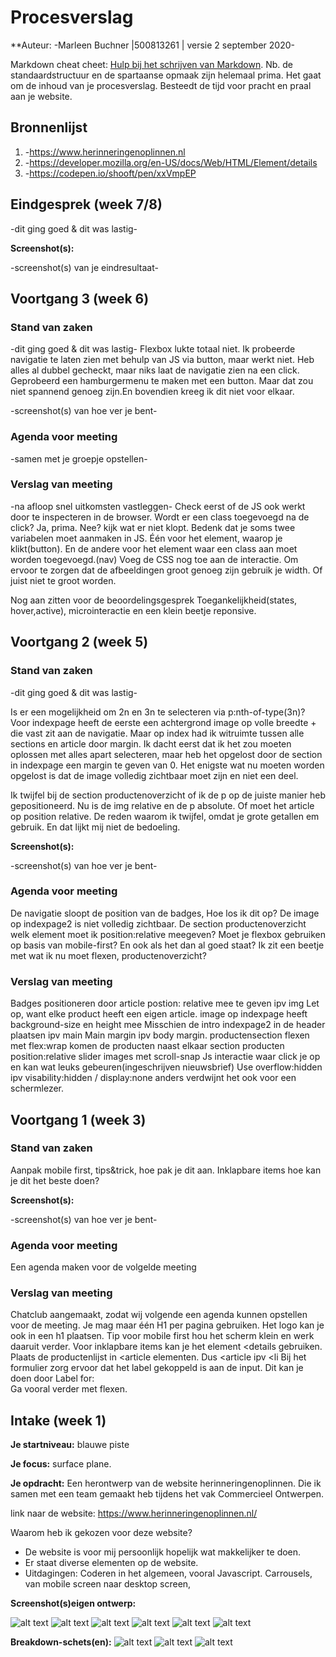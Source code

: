 # Procesverslag
**Auteur: -Marleen Buchner |500813261 | versie 2 september 2020-

Markdown cheat cheet: [Hulp bij het schrijven van Markdown](https://github.com/adam-p/markdown-here/wiki/Markdown-Cheatsheet). Nb. de standaardstructuur en de spartaanse opmaak zijn helemaal prima. Het gaat om de inhoud van je procesverslag. Besteedt de tijd voor pracht en praal aan je website.



## Bronnenlijst
1. -https://www.herinneringenoplinnen.nl
2. -https://developer.mozilla.org/en-US/docs/Web/HTML/Element/details 
3. -https://codepen.io/shooft/pen/xxVmpEP



## Eindgesprek (week 7/8)

-dit ging goed & dit was lastig-

**Screenshot(s):**

-screenshot(s) van je eindresultaat-



## Voortgang 3 (week 6)

### Stand van zaken

-dit ging goed & dit was lastig-
Flexbox lukte totaal niet.
Ik probeerde navigatie te laten zien met behulp van JS via button, maar werkt niet. Heb alles al dubbel gecheckt, maar niks laat de navigatie zien na een click. 
Geprobeerd een hamburgermenu te maken met een button. Maar dat zou niet spannend genoeg zijn.En bovendien kreeg ik dit niet voor elkaar.

-screenshot(s) van hoe ver je bent-

### Agenda voor meeting

-samen met je groepje opstellen-

### Verslag van meeting

-na afloop snel uitkomsten vastleggen-
Check eerst of de JS ook werkt door te inspecteren in de browser. Wordt er een class toegevoegd na de click? Ja, prima. Nee? kijk wat er niet klopt.
Bedenk dat je soms twee variabelen moet aanmaken in JS. Één voor het element, waarop je klikt(button). En de andere voor het element waar een class aan moet worden toegevoegd.(nav)
Voeg de CSS nog toe aan de interactie.
Om ervoor te zorgen dat de afbeeldingen groot genoeg zijn gebruik je width. Of juist niet te groot worden.

Nog aan zitten voor de beoordelingsgesprek
Toegankelijkheid(states, hover,active), microinteractie en een klein beetje reponsive. 


## Voortgang 2 (week 5)

### Stand van zaken

-dit ging goed & dit was lastig-

Is er een mogelijkheid om 2n en 3n te selecteren via p:nth-of-type(3n)?
Voor indexpage heeft de eerste een achtergrond image op volle breedte + die vast zit aan de navigatie. Maar op index had ik witruimte tussen alle sections en article door margin. Ik dacht eerst dat ik het zou moeten oplossen met alles apart selecteren, maar heb het opgelost door de section in indexpage een margin te geven van 0. Het enigste wat nu moeten worden opgelost is dat de image volledig zichtbaar moet zijn en niet een deel.

Ik twijfel bij de section productenoverzicht of ik de p op de juiste manier heb gepositioneerd. Nu is de img relative en de p absolute. Of moet het article op position relative. De reden waarom ik twijfel, omdat je grote getallen em gebruik. En dat lijkt mij niet de bedoeling.

**Screenshot(s):**

-screenshot(s) van hoe ver je bent-

### Agenda voor meeting

De navigatie sloopt de position van de badges, Hoe los ik dit op?
De image op indexpage2 is niet volledig zichtbaar.
De section productenoverzicht welk element moet ik position:relative meegeven? 
Moet je flexbox gebruiken op basis van mobile-first? En ook als het dan al goed staat? 
Ik zit een beetje met wat ik nu moet flexen, productenoverzicht?


### Verslag van meeting

Badges positioneren door article postion: relative mee te geven ipv img
Let op, want elke product heeft een eigen article.
image op indexpage heeft background-size en height mee
Misschien de intro indexpage2 in de header plaatsen ipv main
Main margin ipv body margin.
productensection flexen met flex:wrap komen de producten naast elkaar 
section producten position:relative
slider images met scroll-snap
Js interactie waar click je op en kan wat leuks gebeuren(ingeschrijven nieuwsbrief)
Use overflow:hidden ipv visability:hidden / display:none anders verdwijnt het ook voor een schermlezer.



## Voortgang 1 (week 3)

### Stand van zaken
Aanpak mobile first, tips&trick, hoe pak je dit aan.
Inklapbare items hoe kan je dit het beste doen?




**Screenshot(s):**

-screenshot(s) van hoe ver je bent-

### Agenda voor meeting

Een agenda maken voor de volgelde meeting

### Verslag van meeting

Chatclub aangemaakt, zodat wij volgende een agenda kunnen opstellen voor de meeting.
Je mag maar één H1 per pagina gebruiken. Het logo kan je ook in een h1 plaatsen.
Tip voor mobile first hou het scherm klein en werk daaruit verder.
Voor inklapbare items kan je het element <details gebruiken.
Plaats de productenlijst in <article elementen. Dus <article ipv <li
Bij het formulier zorg ervoor dat het label gekoppeld is aan de input.
Dit kan je doen door Label for:    
Ga vooral verder met flexen.



## Intake (week 1)

**Je startniveau:** blauwe piste

**Je focus:** surface plane.

**Je opdracht:** Een herontwerp van de website herinneringenoplinnen. Die ik samen met een team gemaakt heb tijdens het vak Commercieel Ontwerpen.

link naar de website: https://www.herinneringenoplinnen.nl/

Waarom heb ik gekozen voor deze website?
* De website is voor mij persoonlijk hopelijk wat makkelijker te doen.
* Er staat diverse elementen op de website.
* Uitdagingen: Coderen in het algemeen, vooral Javascript. Carrousels, van mobile screen naar desktop screen, 

**Screenshot(s)eigen ontwerp:**

![alt text](images/eigenontwerpdeel1.png)
![alt text](images/eigenontwerpdeel2.png)
![alt text](images/eigenontwerpdeel3.png)
![alt text](images/eigenontwerpdeel4.png)
![alt text](images/eigenontwerpdeel5.png)
![alt text](images/eigenontwerpdeel6.png)


**Breakdown-schets(en):**
![alt text](images/breakdownschetsdeel1.png)
![alt text](images/breakdownschetsdeel2.png)
![alt text](images/breakdownschetsdeel3.png)



